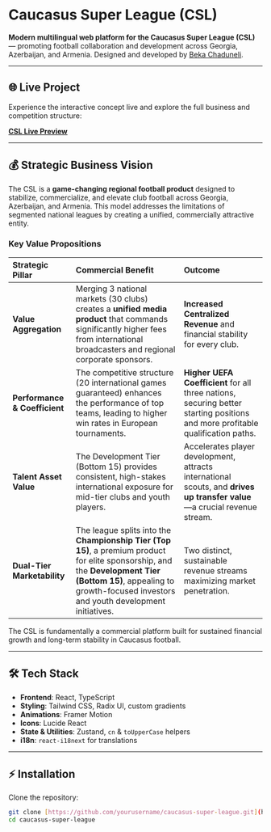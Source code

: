 # Caucasus Super League (CSL)

**Modern multilingual web platform for the Caucasus Super League (CSL)** — promoting football collaboration and development across Georgia, Azerbaijan, and Armenia. Designed and developed by [Beka Chaduneli](https://www.bekachaduneli.com/).

---

## 🌐 Live Project

Experience the interactive concept live and explore the full business and competition structure:

**[CSL Live Preview](https://caucasus-super-league.vercel.app/)**

---

## 💰 Strategic Business Vision

The CSL is a **game-changing regional football product** designed to stabilize, commercialize, and elevate club football across Georgia, Azerbaijan, and Armenia. This model addresses the limitations of segmented national leagues by creating a unified, commercially attractive entity.

### Key Value Propositions

| Strategic Pillar | Commercial Benefit | Outcome | 
| :--- | :--- | :--- | 
| **Value Aggregation** | Merging 3 national markets (30 clubs) creates a **unified media product** that commands significantly higher fees from international broadcasters and regional corporate sponsors. | **Increased Centralized Revenue** and financial stability for every club. | 
| **Performance & Coefficient** | The competitive structure (20 international games guaranteed) enhances the performance of top teams, leading to higher win rates in European tournaments. | **Higher UEFA Coefficient** for all three nations, securing better starting positions and more profitable qualification paths. | 
| **Talent Asset Value** | The Development Tier (Bottom 15) provides consistent, high-stakes international exposure for mid-tier clubs and youth players. | Accelerates player development, attracts international scouts, and **drives up transfer value**—a crucial revenue stream. | 
| **Dual-Tier Marketability** | The league splits into the **Championship Tier (Top 15)**, a premium product for elite sponsorship, and the **Development Tier (Bottom 15)**, appealing to growth-focused investors and youth development initiatives. | Two distinct, sustainable revenue streams maximizing market penetration. | 

The CSL is fundamentally a commercial platform built for sustained financial growth and long-term stability in Caucasus football.

---

## 🛠 Tech Stack

- **Frontend**: React, TypeScript
- **Styling**: Tailwind CSS, Radix UI, custom gradients
- **Animations**: Framer Motion
- **Icons**: Lucide React
- **State & Utilities**: Zustand, `cn` & `toUpperCase` helpers
- **i18n**: `react-i18next` for translations

---

## ⚡ Installation

Clone the repository:

```bash
git clone [https://github.com/yourusername/caucasus-super-league.git](https://github.com/yourusername/caucasus-super-league.git)
cd caucasus-super-league

